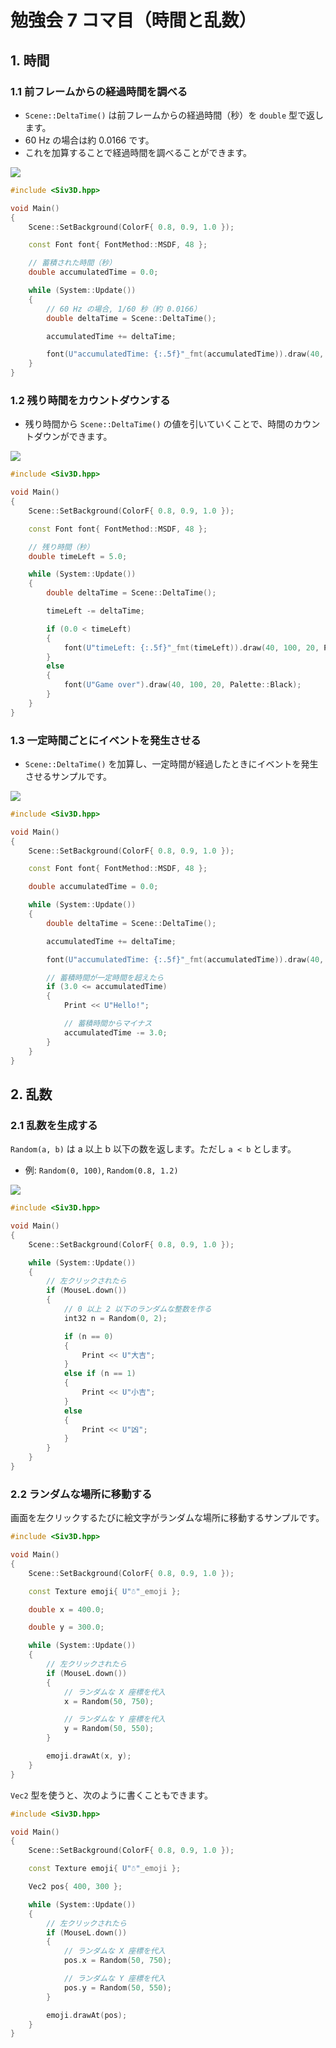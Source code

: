 # 勉強会 7 コマ目（時間と乱数）

## 1. 時間

### 1.1 前フレームからの経過時間を調べる
- `Scene::DeltaTime()` は前フレームからの経過時間（秒）を `double` 型で返します。
- 60 Hz の場合は約 0.0166 です。
- これを加算することで経過時間を調べることができます。

![](https://raw.githubusercontent.com/Reputeless/lecture-files/main/sophia/image/14-3.1.png)

```cpp
#include <Siv3D.hpp>

void Main()
{
	Scene::SetBackground(ColorF{ 0.8, 0.9, 1.0 });

	const Font font{ FontMethod::MSDF, 48 };

	// 蓄積された時間（秒）
	double accumulatedTime = 0.0;

	while (System::Update())
	{
		// 60 Hz の場合, 1/60 秒（約 0.0166）
		double deltaTime = Scene::DeltaTime();

		accumulatedTime += deltaTime;

		font(U"accumulatedTime: {:.5f}"_fmt(accumulatedTime)).draw(40, 100, 20, Palette::Black);
	}
}
```


### 1.2 残り時間をカウントダウンする
- 残り時間から `Scene::DeltaTime()` の値を引いていくことで、時間のカウントダウンができます。

![](https://raw.githubusercontent.com/Reputeless/lecture-files/main/sophia/image/14-3.2.png)

```cpp
#include <Siv3D.hpp>

void Main()
{
	Scene::SetBackground(ColorF{ 0.8, 0.9, 1.0 });

	const Font font{ FontMethod::MSDF, 48 };

	// 残り時間（秒）
	double timeLeft = 5.0;

	while (System::Update())
	{
		double deltaTime = Scene::DeltaTime();

		timeLeft -= deltaTime;

		if (0.0 < timeLeft)
		{
			font(U"timeLeft: {:.5f}"_fmt(timeLeft)).draw(40, 100, 20, Palette::Black);
		}
		else
		{
			font(U"Game over").draw(40, 100, 20, Palette::Black);
		}
	}
}
```


### 1.3 一定時間ごとにイベントを発生させる
- `Scene::DeltaTime()` を加算し、一定時間が経過したときにイベントを発生させるサンプルです。

![](https://raw.githubusercontent.com/Reputeless/lecture-files/main/sophia/image/14-3.3.png)

```cpp
#include <Siv3D.hpp>

void Main()
{
	Scene::SetBackground(ColorF{ 0.8, 0.9, 1.0 });

	const Font font{ FontMethod::MSDF, 48 };

	double accumulatedTime = 0.0;

	while (System::Update())
	{
		double deltaTime = Scene::DeltaTime();

		accumulatedTime += deltaTime;

		font(U"accumulatedTime: {:.5f}"_fmt(accumulatedTime)).draw(40, 100, 20, Palette::Black);

		// 蓄積時間が一定時間を超えたら
		if (3.0 <= accumulatedTime)
		{
			Print << U"Hello!";

			// 蓄積時間からマイナス
			accumulatedTime -= 3.0;
		}
	}
}
```


## 2. 乱数

### 2.1 乱数を生成する
`Random(a, b)` は a 以上 b 以下の数を返します。ただし `a < b` とします。

- 例: `Random(0, 100)`, `Random(0.8, 1.2)`

![](https://raw.githubusercontent.com/Reputeless/lecture-files/main/sophia/image/13-7.1.png)

```cpp
#include <Siv3D.hpp>

void Main()
{
	Scene::SetBackground(ColorF{ 0.8, 0.9, 1.0 });

	while (System::Update())
	{
		// 左クリックされたら
		if (MouseL.down())
		{
            // 0 以上 2 以下のランダムな整数を作る
			int32 n = Random(0, 2);

			if (n == 0)
			{
				Print << U"大吉";
			}
			else if (n == 1)
			{
				Print << U"小吉";
			}
			else
			{
				Print << U"凶";
			}
		}		
	}
}
```


### 2.2 ランダムな場所に移動する
画面を左クリックするたびに絵文字がランダムな場所に移動するサンプルです。

```cpp
#include <Siv3D.hpp>

void Main()
{
	Scene::SetBackground(ColorF{ 0.8, 0.9, 1.0 });

	const Texture emoji{ U"☃️"_emoji };

	double x = 400.0;

	double y = 300.0;

	while (System::Update())
	{
		// 左クリックされたら
		if (MouseL.down())
		{
			// ランダムな X 座標を代入
			x = Random(50, 750);

			// ランダムな Y 座標を代入
			y = Random(50, 550);
		}

		emoji.drawAt(x, y);
	}
}
```

`Vec2` 型を使うと、次のように書くこともできます。

```cpp
#include <Siv3D.hpp>

void Main()
{
    Scene::SetBackground(ColorF{ 0.8, 0.9, 1.0 });

    const Texture emoji{ U"☃️"_emoji };

    Vec2 pos{ 400, 300 };

    while (System::Update())
    {
        // 左クリックされたら
        if (MouseL.down())
        {
            // ランダムな X 座標を代入
            pos.x = Random(50, 750);

            // ランダムな Y 座標を代入
            pos.y = Random(50, 550);
        }

        emoji.drawAt(pos);
    }
}
```


